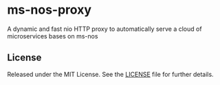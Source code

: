 ms-nos-proxy
============

A dynamic and fast nio HTTP proxy to automatically serve a cloud of microservices bases on ms-nos


## License

Released under the MIT License.  See the [LICENSE](LICENSE) file for further details.

